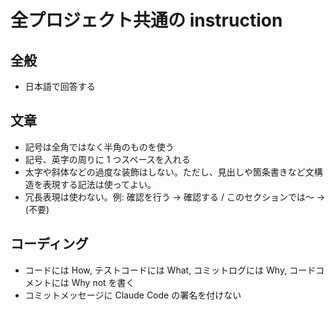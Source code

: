 # 全プロジェクト共通の instruction

## 全般
- 日本語で回答する

## 文章
- 記号は全角ではなく半角のものを使う
- 記号、英字の周りに 1 つスペースを入れる
- 太字や斜体などの過度な装飾はしない。ただし、見出しや箇条書きなど文構造を表現する記法は使ってよい。
- 冗長表現は使わない。例: 確認を行う → 確認する / このセクションでは〜 → (不要)

## コーディング
- コードには How, テストコードには What, コミットログには Why, コードコメントには Why not を書く
- コミットメッセージに Claude Code の署名を付けない

